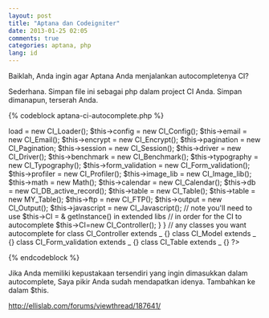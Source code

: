 ```yaml
---
layout: post
title: "Aptana dan Codeigniter"
date: 2013-01-25 02:05
comments: true
categories: aptana, php
lang: id
---
```


Baiklah, Anda ingin agar Aptana Anda menjalankan autocompletenya CI?

Sederhana. Simpan file ini sebagai php dalam project CI Anda. Simpan dimanapun, terserah Anda.

{% codeblock aptana-ci-autocomplete.php %}
<?php

class _
{
    function _()
    {

    // any classes you want included in autocompletion
    $this->load = new CI_Loader();
    $this->config = new CI_Config();
    $this->email = new CI_Email();
    $this->encrypt = new CI_Encrypt();
    $this->pagination = new CI_Pagination;
    $this->session = new CI_Session();
    $this->driver = new CI_Driver();
    $this->benchmark = new CI_Benchmark();
    $this->typography = new CI_Typography();
    $this->form_validation = new CI_Form_validation();
    $this->profiler = new CI_Profiler();
    $this->image_lib = new CI_Image_lib();
    $this->math = new Math();
    $this->calendar = new CI_Calendar();
    $this->db = new CI_DB_active_record();
    $this->table = new CI_Table();
    $this->table = new MY_Table();
    $this->ftp = new CI_FTP();
    $this->output = new CI_Output();
    $this->javascript = new CI_Javascript();

    // note you'll need to use $this->CI = & getInstance() in extended libs
    // in order for the CI to autocomplete
    $this->CI=new CI_Controller();

    }

}

// any classes you want autocomplete for
class CI_Controller extends _ {}
class CI_Model extends _ {}
class CI_Form_validation extends _ {}
class CI_Table extends _ {}
?>
{% endcodeblock %}

Jika Anda memiliki kepustakaan tersendiri yang ingin dimasukkan dalam autocomplete, Saya pikir Anda sudah mendapatkan idenya. Tambahkan ke dalam $this.

<http://ellislab.com/forums/viewthread/187641/>
